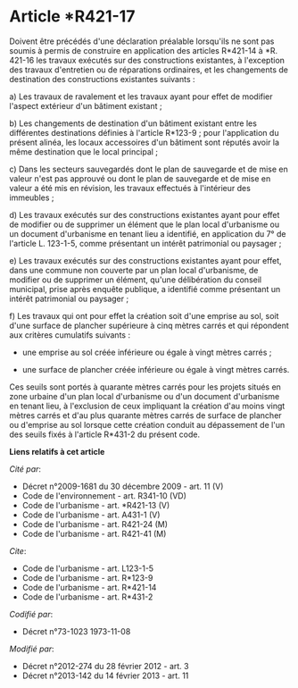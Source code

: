 # Article *R421-17

Doivent être précédés d'une déclaration préalable lorsqu'ils ne sont pas soumis à permis de construire en application des
articles R*421-14 à *R. 421-16 les travaux exécutés sur des constructions existantes, à l'exception des travaux d'entretien
ou de réparations ordinaires, et les changements de destination des constructions existantes suivants : 

a) Les travaux de ravalement et les travaux ayant pour effet de modifier l'aspect extérieur d'un bâtiment existant ; 

b) Les changements de destination d'un bâtiment existant entre les différentes destinations définies à l'article R*123-9 ;
pour l'application du présent alinéa, les locaux accessoires d'un bâtiment sont réputés avoir la même destination que le
local principal ; 

c) Dans les secteurs sauvegardés dont le plan de sauvegarde et de mise en valeur n'est pas approuvé ou dont le plan de
sauvegarde et de mise en valeur a été mis en révision, les travaux effectués à l'intérieur des immeubles ; 

d) Les travaux exécutés sur des constructions existantes ayant pour effet de modifier ou de supprimer un élément que le plan
local d'urbanisme ou un document d'urbanisme en tenant lieu a identifié, en application du 7° de l'article L. 123-1-5, comme
présentant un intérêt patrimonial ou paysager ; 

e) Les travaux exécutés sur des constructions existantes ayant pour effet, dans une commune non couverte par un plan local
d'urbanisme, de modifier ou de supprimer un élément, qu'une délibération du conseil municipal, prise après enquête publique,
a identifié comme présentant un intérêt patrimonial ou paysager ; 

f) Les travaux qui ont pour effet la création soit d'une emprise au sol, soit d'une surface de plancher supérieure à cinq
mètres carrés et qui répondent aux critères cumulatifs suivants :

- une emprise au sol créée inférieure ou égale à vingt mètres carrés ;

- une surface de plancher créée inférieure ou égale à vingt mètres carrés. 

Ces seuils sont portés à quarante mètres carrés pour les projets situés en zone urbaine d'un plan local d'urbanisme ou d'un
document d'urbanisme en tenant lieu, à l'exclusion de ceux impliquant la création d'au moins vingt mètres carrés et d'au plus
quarante mètres carrés de surface de plancher ou d'emprise au sol lorsque cette création conduit au dépassement de l'un des
seuils fixés à l'article R*431-2 du présent code.

**Liens relatifs à cet article**

_Cité par_:

  - Décret n°2009-1681 du 30 décembre 2009 - art. 11 (V)
  - Code de l'environnement - art. R341-10 (VD)
  - Code de l'urbanisme - art. *R421-13 (V)
  - Code de l'urbanisme - art. A431-1 (V)
  - Code de l'urbanisme - art. R421-24 (M)
  - Code de l'urbanisme - art. R421-41 (M)

_Cite_:

  - Code de l'urbanisme - art. L123-1-5
  - Code de l'urbanisme - art. R*123-9
  - Code de l'urbanisme - art. R*421-14
  - Code de l'urbanisme - art. R*431-2

_Codifié par_:

  - Décret n°73-1023 1973-11-08

_Modifié par_:

  - Décret n°2012-274 du 28 février 2012 - art. 3
  - Décret n°2013-142 du 14 février 2013 - art. 11
